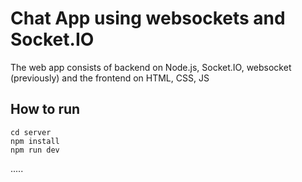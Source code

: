 # Chat App using websockets and Socket.IO

The web app consists of backend on Node.js, Socket.IO, websocket (previously) and the frontend on HTML, CSS, JS

## How to run

```
cd server
npm install
npm run dev
```

.....